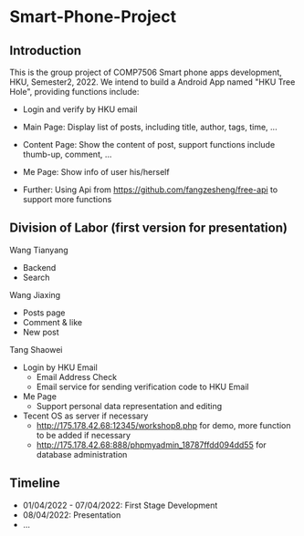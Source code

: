 # Smart-Phone-Project

## Introduction
This is the group project of COMP7506 Smart phone apps development, HKU, Semester2, 2022.
We intend to build a Android App named "HKU Tree Hole", providing functions include:
- Login and verify by HKU email
- Main Page: Display list of posts, including title, author, tags, time, ...
- Content Page: Show the content of post, support functions include thumb-up, comment, ...
- Me Page: Show info of user his/herself

- Further: Using Api from https://github.com/fangzesheng/free-api to support more functions

## Division of Labor (first version for presentation)
Wang Tianyang
- Backend
- Search

Wang Jiaxing
- Posts page
- Comment & like
- New post

Tang Shaowei

- Login by HKU Email
  - Email Address Check
  - Email service for sending verification code to HKU Email
- Me Page
  - Support personal data representation and editing
- Tecent OS as server if necessary
  - http://175.178.42.68:12345/workshop8.php for demo, more function to be added if necessary
  - http://175.178.42.68:888/phpmyadmin_18787ffdd094dd55 for database administration


## Timeline
- 01/04/2022 - 07/04/2022: First Stage Development
- 08/04/2022: Presentation
- ...

